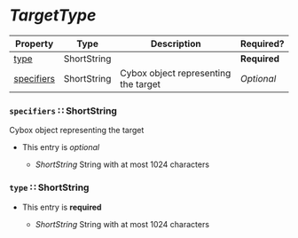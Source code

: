 <a id="map105"></a>
# *TargetType*

| Property | Type | Description | Required? |
| -------- | ---- | ----------- | --------- |
|[type](#type-shortstring)|ShortString| |**Required**|
|[specifiers](#specifiers-shortstring)|ShortString|Cybox object representing the target|_Optional_|


<a id="specifiers-shortstring"></a>
### `specifiers` ∷ ShortString

Cybox object representing the target

* This entry is _optional_


  * *ShortString* String with at most 1024 characters

<a id="type-shortstring"></a>
### `type` ∷ ShortString

* This entry is **required**


  * *ShortString* String with at most 1024 characters

